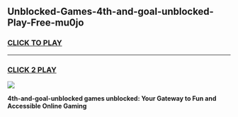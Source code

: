 
## Unblocked-Games-4th-and-goal-unblocked-Play-Free-mu0jo
<h3>
<a href="https://premium76.site?title=4th-and-goal-unblocked&ref=20M">CLICK TO PLAY</a></h3>
<hr>

<h3>
<a href="https://premium76.site?title=4th-and-goal-unblocked&ref=20M">CLICK 2 PLAY</a>
  
</h3>

<a href="https://premium76.site?title=4th-and-goal-unblocked&ref=19M"><img src="https://clearcache.store/games.png"></a>


**4th-and-goal-unblocked games unblocked: Your Gateway to Fun and Accessible Online Gaming**
